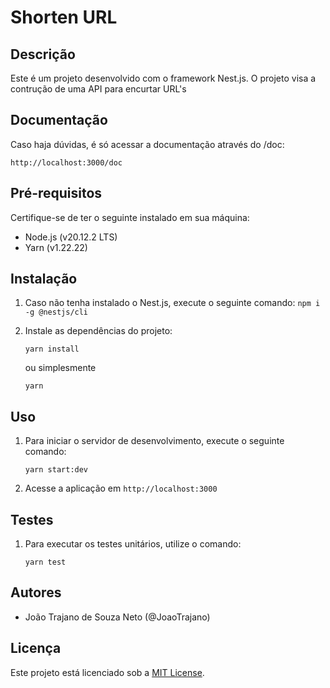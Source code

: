 # Shorten URL

## Descrição

Este é um projeto desenvolvido com o framework Nest.js. O projeto visa a contrução de uma API para encurtar URL's

## Documentação

Caso haja dúvidas, é só acessar a documentação através do /doc:

```
http://localhost:3000/doc
```

## Pré-requisitos

Certifique-se de ter o seguinte instalado em sua máquina:

- Node.js (v20.12.2 LTS)
- Yarn (v1.22.22)

## Instalação

1. Caso não tenha instalado o Nest.js, execute o seguinte comando: `npm i -g @nestjs/cli`

2. Instale as dependências do projeto:

   ```
   yarn install
   ```

   ou simplesmente

   ```
   yarn
   ```

## Uso

1. Para iniciar o servidor de desenvolvimento, execute o seguinte comando:

   ```
   yarn start:dev
   ```

2. Acesse a aplicação em `http://localhost:3000`

## Testes

1. Para executar os testes unitários, utilize o comando:

   ```
   yarn test
   ```

## Autores

- João Trajano de Souza Neto (@JoaoTrajano)

## Licença

Este projeto está licenciado sob a [MIT License](https://opensource.org/licenses/MIT).
